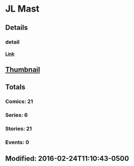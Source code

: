 # JL  Mast 
## Details
### detail
#### [Link](http://marvel.com/comics/creators/12812/jl_mast?utm_campaign=apiRef&utm_source=225578a89fc76f3d20fbffda5d17a88d)
## [Thumbnail](http://i.annihil.us/u/prod/marvel/i/mg/b/40/image_not_available.jpg)
## Totals
### Comics: 21
### Series: 6
### Stories: 21
### Events: 0
## Modified: 2016-02-24T11:10:43-0500